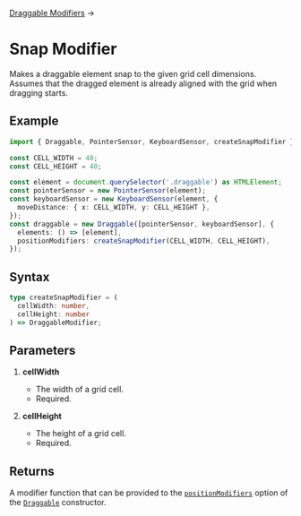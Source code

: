 [Draggable Modifiers](/draggable-modifiers) →

# Snap Modifier

Makes a draggable element snap to the given grid cell dimensions. Assumes that the dragged element is already aligned with the grid when dragging starts.

## Example

```ts
import { Draggable, PointerSensor, KeyboardSensor, createSnapModifier } from 'dragdoll';

const CELL_WIDTH = 40;
const CELL_HEIGHT = 40;

const element = document.querySelector('.draggable') as HTMLElement;
const pointerSensor = new PointerSensor(element);
const keyboardSensor = new KeyboardSensor(element, {
  moveDistance: { x: CELL_WIDTH, y: CELL_HEIGHT },
});
const draggable = new Draggable([pointerSensor, keyboardSensor], {
  elements: () => [element],
  positionModifiers: createSnapModifier(CELL_WIDTH, CELL_HEIGHT),
});
```

## Syntax

<!-- prettier-ignore -->
```ts
type createSnapModifier = (
  cellWidth: number,
  cellHeight: number
) => DraggableModifier;
```

## Parameters

1. **cellWidth**
   - The width of a grid cell.
   - Required.

2. **cellHeight**
   - The height of a grid cell.
   - Required.

## Returns

A modifier function that can be provided to the [`positionModifiers`](/draggable#positionmodifiers) option of the [`Draggable`](/draggable) constructor.
